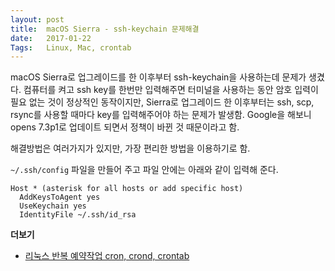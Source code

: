 ```yaml
---
layout: post
title:  macOS Sierra - ssh-keychain 문제해결
date:   2017-01-22
Tags:   Linux, Mac, crontab 
---
```


macOS Sierra로 업그레이드를 한 이후부터 ssh-keychain을 사용하는데 문제가 생겼다. 컴퓨터를 켜고 ssh key를 한번만 입력해주면 터미널을 사용하는 동안 암호 입력이 필요 없는 것이 정상적인 동작이지만, Sierra로 업그레이드 한 이후부터는 ssh, scp, rsync를 사용할 때마다 key를 입력해주어야 하는 문제가 발생함. Google을 해보니 opens 7.3p1로 업데이트 되면서 정책이 바뀐 것 때문이라고 함.

해결방법은 여러가지가 있지만, 가장 편리한 방법을 이용하기로 함.

`~/.ssh/config` 파일을 만들어 주고 파일 안에는 아래와 같이 입력해 준다.

```
Host * (asterisk for all hosts or add specific host)
  AddKeysToAgent yes
  UseKeychain yes
  IdentityFile ~/.ssh/id_rsa
```

**더보기**

- [리눅스 반복 예약작업 cron, crond, crontab][1]

[1]:	http://zetawiki.com/wiki/%EB%A6%AC%EB%88%85%EC%8A%A4_%EB%B0%98%EB%B3%B5_%EC%98%88%EC%95%BD%EC%9E%91%EC%97%85_cron,_crond,_crontab